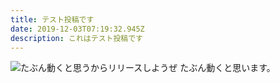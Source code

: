 ```yaml
---
title: テスト投稿です
date: 2019-12-03T07:19:32.945Z
description: これはテスト投稿です
---
```

![たぶん動くと思うからリリースしようぜ](/img/多分動くと思うからリリースするai.jpg)
たぶん動くと思います。
